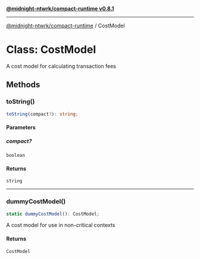 [**@midnight-ntwrk/compact-runtime v0.8.1**](../README.md)

***

[@midnight-ntwrk/compact-runtime](../globals.md) / CostModel

# Class: CostModel

A cost model for calculating transaction fees

## Methods

### toString()

```ts
toString(compact?): string;
```

#### Parameters

##### compact?

`boolean`

#### Returns

`string`

***

### dummyCostModel()

```ts
static dummyCostModel(): CostModel;
```

A cost model for use in non-critical contexts

#### Returns

`CostModel`
